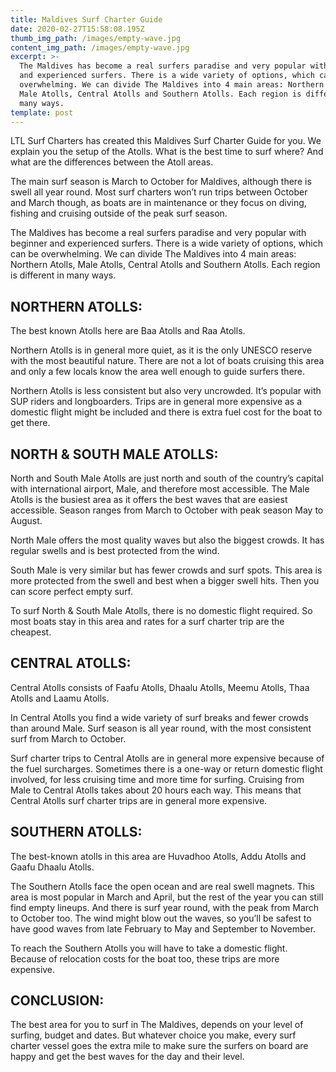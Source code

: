 ```yaml
---
title: Maldives Surf Charter Guide
date: 2020-02-27T15:58:08.195Z
thumb_img_path: /images/empty-wave.jpg
content_img_path: /images/empty-wave.jpg
excerpt: >-
  The Maldives has become a real surfers paradise and very popular with beginner
  and experienced surfers. There is a wide variety of options, which can be
  overwhelming. We can divide The Maldives into 4 main areas: Northern Atolls,
  Male Atolls, Central Atolls and Southern Atolls. Each region is different in
  many ways.
template: post
---
```

LTL Surf Charters has created this Maldives Surf Charter Guide for you. We explain you the setup of the Atolls. What is the best time to surf where? And what are the differences between the Atoll areas.

The main surf season is March to October for Maldives, although there is swell all year round. Most surf charters won’t run trips between October and March though, as boats are in maintenance or they focus on diving, fishing and cruising outside of the peak surf season.

The Maldives has become a real surfers paradise and very popular with beginner and experienced surfers. There is a wide variety of options, which can be overwhelming. We can divide The Maldives into 4 main areas: Northern Atolls, Male Atolls, Central Atolls and Southern Atolls. Each region is different in many ways.

## **NORTHERN ATOLLS:**

The best known Atolls here are Baa Atolls and Raa Atolls.

Northern Atolls is in general more quiet, as it is the only UNESCO reserve with the most beautiful nature. There are not a lot of boats cruising this area and only a few locals know the area well enough to guide surfers there.

Northern Atolls is less consistent but also very uncrowded. It’s popular with SUP riders and longboarders. Trips are in general more expensive as a domestic flight might be included and there is extra fuel cost for the boat to get there.

## **NORTH & SOUTH MALE ATOLLS:**

North and South Male Atolls are just north and south of the country’s capital with international airport, Male, and therefore most accessible. The Male Atolls is the busiest area as it offers the best waves that are easiest accessible. Season ranges from March to October with peak season May to August.

North Male offers the most quality waves but also the biggest crowds. It has regular swells and is best protected from the wind.

South Male is very similar but has fewer crowds and surf spots. This area is more protected from the swell and best when a bigger swell hits. Then you can score perfect empty surf.

To surf North & South Male Atolls, there is no domestic flight required. So most boats stay in this area and rates for a surf charter trip are the cheapest.

## **CENTRAL ATOLLS:**

Central Atolls consists of Faafu Atolls, Dhaalu Atolls, Meemu Atolls, Thaa Atolls and Laamu Atolls.

In Central Atolls you find a wide variety of surf breaks and fewer crowds than around Male. Surf season is all year round, with the most consistent surf from March to October.

Surf charter trips to Central Atolls are in general more expensive because of the fuel surcharges. Sometimes there is a one-way or return domestic flight involved, for less cruising time and more time for surfing. Cruising from Male to Central Atolls takes about 20 hours each way. This means that Central Atolls surf charter trips are in general more expensive.

## **SOUTHERN ATOLLS:**

The best-known atolls in this area are Huvadhoo Atolls, Addu Atolls and Gaafu Dhaalu Atolls.

The Southern Atolls face the open ocean and are real swell magnets. This area is most popular in March and April, but the rest of the year you can still find empty lineups. And there is surf year round, with the peak from March to October too. The wind might blow out the waves, so you’ll be safest to have good waves from late February to May and September to November.

To reach the Southern Atolls you will have to take a domestic flight. Because of relocation costs for the boat too, these trips are more expensive.

## **CONCLUSION:**

The best area for you to surf in The Maldives, depends on your level of surfing, budget and dates. But whatever choice you make, every surf charter vessel goes the extra mile to make sure the surfers on board are happy and get the best waves for the day and their level.
